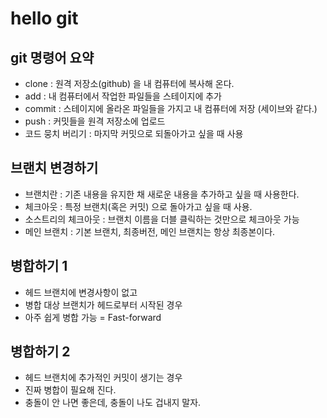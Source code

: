 # hello git

## git 명령어 요약

 - clone : 원격 저장소(github) 을 내 컴퓨터에 복사해 온다.
 - add : 내 컴퓨터에서 작업한 파일들을 스테이지에 추가
 - commit : 스테이지에 올라온 파일들을 가지고 내 컴퓨터에 저장 (세이브와 같다.)
 - push : 커밋들을 원격 저장소에 업로드
 - 코드 뭉치 버리기 : 마지막 커밋으로 되돌아가고 싶을 때 사용


## 브랜치 변경하기

 - 브랜치란 : 기존 내용을 유지한 채 새로운 내용을 추가하고 싶을 때 사용한다.
  - 체크아웃 : 특정 브랜치(혹은 커밋) 으로 돌아가고 싶을 때 사용.
   - 소스트리의 체크아웃 : 브랜치 이름을 더블 클릭하는 것만으로 체크아웃 가능
   - 메인 브랜치 : 기본 브랜치, 최종버전, 메인 브랜치는 항상 최종본이다.


## 병합하기 1

- 헤드 브랜치에 변경사항이 없고
- 병합 대상 브랜치가 헤드로부터 시작된 경우
- 아주 쉽게 병합 가능  = Fast-forward

## 병합하기 2

- 헤드 브랜치에 추가적인 커밋이 생기는 경우
- 진짜 병합이 필요해 진다.
- 충돌이 안 나면 좋은데, 충돌이 나도 겁내지 말자.